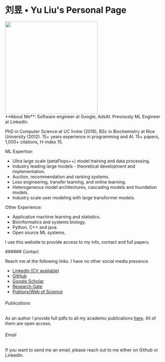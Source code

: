 <h1 class="title"> <b>刘昱 • Yu Liu</b>'s Personal Page</h1>

<div class="grid">
<img src="/img/yuicon.jpg" height=300px width=300px></img>
</div>
<article>**About Me**: Software engineer at Google, AdsAI. Previously ML Engineer at LinkedIn. 

PhD in Computer Science at UC Irvine (2018), BSc in Biochemistry at Rice University (2012). 
15+ years experience in programming and AI. 15+ papers, 1,000+ citations, H-index 15.

ML Expertise:

* Ultra large scale (petaFlops++) model training and data processing. 
* Industry leading large models - theoretical development and implementation.
* Auction, recommendation and ranking systems.
* Loss engineering, transfer learning, and online learning.
* Heterogeneous model architectures, cascading models and foundation models.
* Industry scale user modeling with large transformer models.

Other Experience:

* Applicative machine learning and statistics.
* Bioinformatics and systems biology.
* Python, C++ and java.
* Open source ML systems.

I use this website to provide access to my info, contact and full papers.
</article>

<article>
###### Contact

Reach me at the following links. I have no other social media presence.

* [LinkedIn (CV available)](https://www.linkedin.com/in/yu-liu-extrainfo/)
* [GitHub](https://github.com/darlliu)
* [Google Scholar](https://scholar.google.com/citations?user=4CDnUJEAAAAJ&hl=en)
* [Research Gate](https://www.researchgate.net/profile/Yu-Liu-17)
* [Publons/Web of Science](https://publons.com/researcher/C-3867-2016/)


###### Publications

As an author I provide full pdfs to all my academic publications [here](/papers). All of them are open access.

###### Email

If you want to send me an email, please reach out to me either on Github or LinkedIn.
</article>

